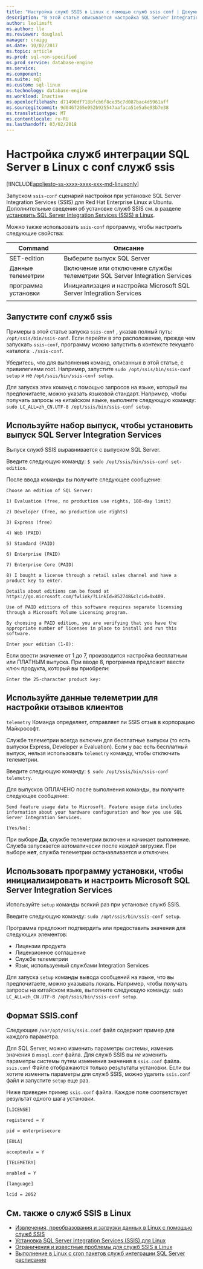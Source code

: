 ```yaml
---
title: "Настройка служб SSIS в Linux с помощью служб ssis conf | Документы Microsoft"
description: "В этой статье описывается настройка SQL Server Integration Services (SSIS) для Linux с помощью служебной программы conf служб ssis."
author: leolimsft
ms.author: lle
ms.reviewer: douglasl
manager: craigg
ms.date: 10/02/2017
ms.topic: article
ms.prod: sql-non-specified
ms.prod_service: database-engine
ms.service: 
ms.component: 
ms.suite: sql
ms.custom: sql-linux
ms.technology: database-engine
ms.workload: Inactive
ms.openlocfilehash: d71490df718bfcb6f8ce35c7d087bac4d5961aff
ms.sourcegitcommit: 9d0467265e052b925547aafaca51e5a5e93b7e38
ms.translationtype: MT
ms.contentlocale: ru-RU
ms.lasthandoff: 03/02/2018
---
```

# <a name="configure-sql-server-integration-services-on-linux-with-ssis-conf"></a>Настройка служб интеграции SQL Server в Linux с conf служб ssis

[!INCLUDE[appliesto-ss-xxxx-xxxx-xxx-md-linuxonly](../includes/appliesto-ss-xxxx-xxxx-xxx-md-linuxonly.md)]

Запуском `ssis-conf` сценарий настройки при установке SQL Server Integration Services (SSIS) для Red Hat Enterprise Linux и Ubuntu. Дополнительные сведения об установке служб SSIS см. в разделе [установить SQL Server Integration Services (SSIS) в Linux](sql-server-linux-setup-ssis.md).

Можно также использовать `ssis-conf` программу, чтобы настроить следующие свойства:

| Command | Описание |
|-------------|---------------------------------------------------------------------|
| SET-edition | Выберите выпуск SQL Server                                       |
| Данные телеметрии   | Включение или отключение службы телеметрии SQL Server Integration Services |
| программа установки       | Инициализация и настройка Microsoft SQL Server Integration Services      |
|||

## <a name="run-ssis-conf"></a>Запустите conf служб ssis

Примеры в этой статье запуска `ssis-conf` , указав полный путь: `/opt/ssis/bin/ssis-conf`. Если перейти в это расположение, прежде чем запускать `ssis-conf`, программу можно запустить в контексте текущего каталога: `./ssis-conf`.

Убедитесь, что для выполнения команд, описанных в этой статье, с привилегиями root. Например, запустите `sudo /opt/ssis/bin/ssis-conf setup` и не `/opt/ssis/bin/ssis-conf setup`.

Для запуска этих команд с помощью запросов на языке, который вы предпочитаете, можно указать языковой стандарт. Например, чтобы получать запросы на китайском языке, выполните следующую команду: `sudo LC_ALL=zh_CN.UTF-8 /opt/ssis/bin/ssis-conf setup`.

## <a name="use-set-edition-to-set-the-edition-of-sql-server-integration-services"></a>Используйте набор выпуск, чтобы установить выпуск SQL Server Integration Services

Выпуск служб SSIS выравнивается с выпуском SQL Server.

Введите следующую команду: `$ sudo /opt/ssis/bin/ssis-conf set-edition`.

После ввода команды вы получите следующее сообщение:

```
Choose an edition of SQL Server:

1) Evaluation (free, no production use rights, 180-day limit)

2) Developer (free, no production use rights)

3) Express (free)

4) Web (PAID)

5) Standard (PAID)

6) Enterprise (PAID)

7) Enterprise Core (PAID)

8) I bought a license through a retail sales channel and have a product key to enter.

Details about editions can be found at https://go.microsoft.com/fwlink/?LinkId=852748&clcid=0x409.

Use of PAID editions of this software requires separate licensing through a Microsoft Volume Licensing program.

By choosing a PAID edition, you are verifying that you have the appropriate number of licenses in place to install and run this software.

Enter your edition (1-8):
```

Если ввести значение от 1 до 7, производится настройка бесплатным или ПЛАТНЫМ выпуска. При вводе 8, программа предложит ввести ключ продукта, который вы приобрели:

```
Enter the 25-character product key:
```

## <a name="use-telemetry-to-configure-customer-feedback"></a>Используйте данные телеметрии для настройки отзывов клиентов

`telemetry` Команда определяет, отправляет ли SSIS отзыв в корпорацию Майкрософт.

Службе телеметрии всегда включен для бесплатные выпуски (то есть выпуски Express, Developer и Evaluation). Если у вас есть бесплатный выпуск, нельзя использовать `telemetry` команду, чтобы отключить телеметрии.

Введите следующую команду: `$ sudo /opt/ssis/bin/ssis-conf telemetry`.

Для выпусков ОПЛАЧЕНО после выполнения команды, вы получите следующее сообщение:

```
Send feature usage data to Microsoft. Feature usage data includes information about your hardware configuration and how you use SQL Server Integration Services.

[Yes/No]:
```

При выборе **Да**, службе телеметрии включен и начинает выполнение. Служба запускается автоматически после каждой загрузки. При выборе **нет**, служба телеметрии останавливается и отключен.

## <a name="use-setup-to-initialize-and-set-up-microsoft-sql-server-integration-services"></a>Использовать программу установки, чтобы инициализировать и настроить Microsoft SQL Server Integration Services

Используйте `setup` команды всякий раз при установке служб SSIS.

Введите следующую команду: `sudo /opt/ssis/bin/ssis-conf setup`.

Программа предложит подтвердить или предоставить значения для следующих элементов:
-   Лицензии продукта
-   Лицензионное соглашение
-   Службе телеметрии
-   Язык, используемый службами Integration Services

Для запуска `setup` команды вывода сообщений на языке, что вы предпочитаете, можно указывать локаль. Например, чтобы получать запросы на китайском языке, выполните следующую команду: `sudo LC_ALL=zh_CN.UTF-8 /opt/ssis/bin/ssis-conf setup`.

## <a name="ssisconf-format"></a>Формат SSIS.conf

Следующие `/var/opt/ssis/ssis.conf` файл содержит пример для каждого параметра.

Для SQL Server, можно изменить параметры системы, изменив значения в `mssql.conf` файла. Для служб SSIS вы *не* изменить параметры системы путем изменения значения в `ssis.conf` файла. `ssis.conf` Файле отображаются только результаты установки. Если вы хотите изменить параметры для служб SSIS, можно удалить `ssis.conf` файл и запустите `setup` еще раз.

Ниже приведен пример `ssis.conf` файла. Каждое поле соответствует результат одного шага установки.

```
[LICENSE]
                       
registered = Y        
                       
pid = enterprisecore  
                       
[EULA]
                       
accepteula = Y        
                       
[TELEMETRY]
                       
enabled = Y           
                       
[language]
                       
lcid = 2052
```

## <a name="related-content-about-ssis-on-linux"></a>См. также о служб SSIS в Linux
-   [Извлечения, преобразования и загрузки данных в Linux с помощью служб SSIS](sql-server-linux-migrate-ssis.md)
-   [Установка SQL Server Integration Services (SSIS) для Linux](sql-server-linux-setup-ssis.md)
-   [Ограничения и известные проблемы для служб SSIS в Linux](sql-server-linux-ssis-known-issues.md)
-   [Выполнение в Linux с cron пакетов служб интеграции SQL Server расписание](sql-server-linux-schedule-ssis-packages.md)

